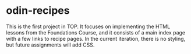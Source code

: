 # odin-recipes

This is the first project in TOP. It focuses on implementing the HTML lessons from the Foundations
Course, and it consists of a main index page with a few links to recipe pages. In the current 
iteration, there is no styling, but future assignments will add CSS.